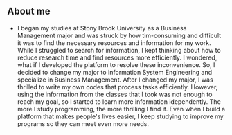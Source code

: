 ## About me
*  I began my studies at Stony Brook University as a Business Management major and was struck by how tim-consuming and difficult it was to find the necessary resources and information for my work. While I struggled
 to search for information, I kept thinking about how to reduce research time and find
 resources more efficiently. I wondered, what if I developed the platform to resolve
 these inconvenience. So, I decided to change my major to
 Information System Engineering and specialize in Business Management.
 After I  changed my major, I was thrilled to write my own codes that
 process tasks efficiently. However, using the information
 from the classes that I took was not enough to reach my goal, so I started to learn
 more information idependently. The more I study programming, the more thrilling I find it. Even when I build a platform
 that makes people's lives easier, I keep studying to improve my programs so they can meet even more needs.


